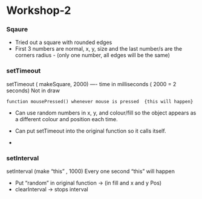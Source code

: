 # Workshop-2

### Sqaure

- Tried out a square with rounded edges 
- First 3 numbers are normal, x, y, size and the last number/s are the corners radius - (only one number, all edges will be the same)


### setTimeout

setTimeout ( makeSquare, 2000)    —- time in milliseconds ( 2000 = 2 seconds)
Not in draw


    function mousePressed() whenever mouse is pressed  {this will happen}

- Can use random numbers in x, y, and colour/fill so the object appears as a different colour and position each time.

- Can put setTimeout into the original function so it calls itself.
- 
### setInterval

  setInterval (make “this” , 1000)
Every one second “this” will happen

- Put “random” in original function → (in fill and x and y Pos)
- clearInterval → stops interval

